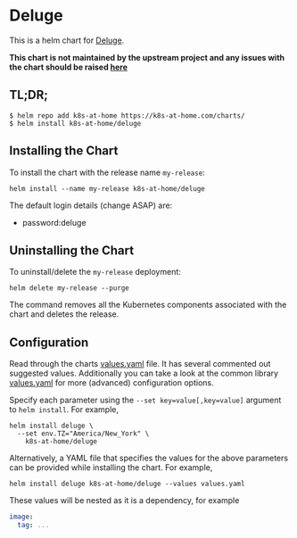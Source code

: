 # Deluge

This is a helm chart for [Deluge](https://deluge-torrent.org/).

**This chart is not maintained by the upstream project and any issues with the chart should be raised [here](https://github.com/k8s-at-home/charts/issues/new/choose)**

## TL;DR;

```shell
$ helm repo add k8s-at-home https://k8s-at-home.com/charts/
$ helm install k8s-at-home/deluge
```

## Installing the Chart

To install the chart with the release name `my-release`:

```console
helm install --name my-release k8s-at-home/deluge
```

The default login details (change ASAP) are:

* password:deluge

## Uninstalling the Chart

To uninstall/delete the `my-release` deployment:

```console
helm delete my-release --purge
```

The command removes all the Kubernetes components associated with the chart and deletes the release.

## Configuration
Read through the charts [values.yaml](https://github.com/k8s-at-home/charts/blob/master/charts/deluge/values.yaml)
file. It has several commented out suggested values.
Additionally you can take a look at the common library [values.yaml](https://github.com/k8s-at-home/charts/blob/master/charts/common/values.yaml) for more (advanced) configuration options.

Specify each parameter using the `--set key=value[,key=value]` argument to `helm install`. For example,
```console
helm install deluge \
  --set env.TZ="America/New_York" \
    k8s-at-home/deluge
```
Alternatively, a YAML file that specifies the values for the above parameters can be provided while installing the
chart. For example,
```console
helm install deluge k8s-at-home/deluge --values values.yaml
```

These values will be nested as it is a dependency, for example
```yaml
image:
  tag: ...
```
